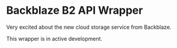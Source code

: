 # Backblaze B2 API Wrapper
Very excited about the new cloud storage service from Backblaze.

This wrapper is in active development.
